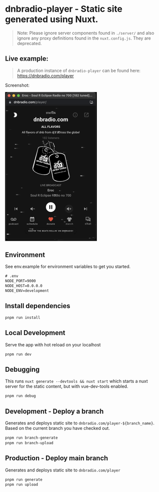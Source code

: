 # dnbradio-player - Static site generated using Nuxt.

> Note: Please ignore server components found in `./server/` and also ignore any proxy definitions found in the `nuxt.config.js`. They are deprecated.

## Live example:

> A production instance of `dnbradio-player` can be found here: https://dnbradio.com/player

Screenshot:

<img src="https://github.com/dnbradio/dnbradio-player/raw/main/static/dnbradio-screenshot.png" width="300" />

## Environment

See env.example for environment variables to get you started.

```
# .env
NODE_PORT=9000
NODE_HOST=0.0.0.0
NODE_ENV=development
```

## Install dependencies

```bash
pnpm run install
```

## Local Development

Serve the app with hot reload on your localhost

```bash
pnpm run dev
```

## Debugging

This runs `nuxt generate --devtools && nuxt start` which starts a nuxt server for the static content, but with vue-dev-tools enabled.

```bash
pnpm run debug
```

## Development - Deploy a branch

Generates and deploys static site to `dnbradio.com/player-${branch_name}`. Based on the current branch you have checked out.

```bash
pnpm run branch-generate
pnpm run branch-upload
```

## Production - Deploy main branch

Generates and deploys static site to `dnbradio.com/player`

```bash
pnpm run generate
pnpm run upload
```
